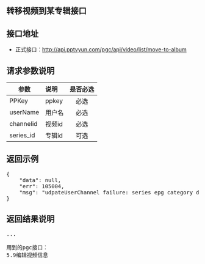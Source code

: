 转移视频到某专辑接口
----------

接口地址
----------
  * 正式接口：http://api.pptvyun.com/pgc/api/video/list/move-to-album

请求参数说明
----------
|  参数         |说明          |是否必选|
| ------------- |:-------------|:-----:|
| PPKey      | ppkey |必选|
| userName      | 用户名 |必选    |
| channelid      | 视频id |必选    |
| series_id      | 专辑id |可选    |
返回示例
----------
<pre>
{
    "data": null,
    "err": 105004,
    "msg": "udpateUserChannel failure: series epg category deffrence: 71  "
}
</pre>

返回结果说明
----------
<pre>
...

用到的pgc接口：
5.9编辑视频信息
</pre>